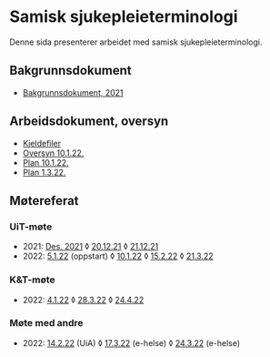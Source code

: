 # Samisk sjukepleieterminologi

Denne sida presenterer arbeidet med samisk sjukepleieterminologi.

## Bakgrunnsdokument

- [Bakgrunnsdokument, 2021](Bakgrunnsdokument.md)

## Arbeidsdokument, oversyn

- [Kjeldefiler](https://github.com/giellalt/term-sme-x-nursing)
- [Oversyn 10.1.22.](Oversyn_220110.md)
- [Plan 10.1.22.](Plan_220110.md)
- [Plan 1.3.22.](Plan_220301.md)

## Møtereferat

### UiT-møte
- 2021: [Des. 2021](meetings/notat_møte.md)
◊ [20.12.21](meetings/moete.211220.md)
◊ [21.12.21](meetings/moete.211221.md)
- 2022: [5.1.22](meetings/moete.220105.md) (oppstart)
◊ [10.1.22](meetings/moete.220110.md)
◊ [15.2.22](meetings/diskusjon220215.md)
◊ [21.3.22](meetings/moete.220321.md)

### K&T-møte

- 2022: [4.1.22](meetings/moete.220104.md)
 ◊ [28.3.22](meetings/moete.220328.md)
 ◊ [24.4.22](meetings/moete.220424.md)

### Møte med andre
- 2022: [14.2.22](meetings/diskusjon_agder.md) (UiA)
◊ [17.3.22](meetings/moete.220317.md) (e-helse)
◊ [24.3.22](meetings/moete.220324.md) (e-helse)

